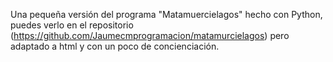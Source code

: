 Una pequeña versión del programa "Matamuercielagos" hecho con Python, puedes verlo en el repositorio (https://github.com/Jaumecmprogramacion/matamurcielagos) pero adaptado a html y con un poco de concienciación.
